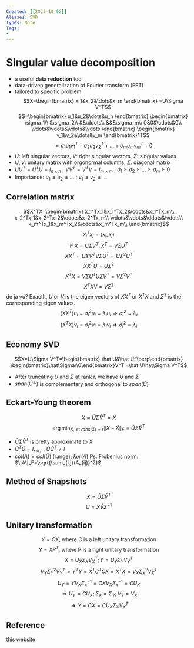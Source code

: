 ```yaml
---
Created: [[2022-10-02]]
Aliases: SVD
Types: Note
Tags: 
- 
---
```

# Singular value decomposition
- a useful **data reduction** tool
- data-driven generalization of Fourier transform (FFT)
- tailored to specific problem
$$X=\begin{bmatrix}
x_1&x_2&\dots&x_m
\end{bmatrix}
=U\Sigma V^T$$
$$=\begin{bmatrix}
u_1&u_2&\dots&u_n
\end{bmatrix}
\begin{bmatrix}
\sigma_1\\
&\sigma_2\\
&&\ddots\\
&&&\sigma_m\\
0&0&\cdots&0\\
\vdots&\vdots&\vdots&\vdots
\end{bmatrix}
\begin{bmatrix}
v_1&v_2&\dots&v_m
\end{bmatrix}^T$$
$$=\sigma_1u_1v_1^T+\sigma_2u_2v_2^T+\dots+\sigma_mu_mv_m^T+0$$
- $U$: left singular vectors, $V$: right singular vectors, $\Sigma$: singular values
- $U,V$: unitary matrix with orgonormal columns; $\Sigma$: diagonal matrix
- $UU^T=U^TU=I_{n\times n}$ ; $VV^T=V^TV=I_{m\times m}$ ; $\sigma_1\geq\sigma_2\geq\dots\geq\sigma_m\geq0$
- Importance: $u_1\geq u_2\geq\dots$ ; $v_1\geq v_2\geq\dots$

## Correlation matrix
$$X^TX=\begin{bmatrix}
x_1^Tx_1&x_1^Tx_2&\cdots&x_1^Tx_m\\
x_2^Tx_1&x_2^Tx_2&\cdots&x_2^Tx_m\\
\vdots&\vdots&\ddots&\vdots\\
x_m^Tx_1&x_m^Tx_2&\cdots&x_m^Tx_m\\
\end{bmatrix}$$
$$x_i^Tx_j=\langle x_i,x_j\rangle$$
$$\text{if }X=U\Sigma V^T,X^T=V\Sigma U^T$$
$$XX^T=U\Sigma V^TV\Sigma U^T=U\Sigma^2U^T$$
$$XX^TU=U\Sigma^2$$
$$X^TX=V\Sigma U^TU\Sigma V^T=V\Sigma^2V^T$$
$$X^TXV=V\Sigma^2$$
de ja vu? Exactlt, $U$ or $V$ is the eigen vectors of $XX^T$ or $X^TX$ and $\Sigma^2$ is the corresponding eigen values. 
$$(XX^T)u_i=\sigma_i^2u_i=\lambda_iu_i\Rightarrow\sigma_i^2=\lambda_i$$
$$(X^TX)v_i=\sigma_i^2v_i=\lambda_iv_i\Rightarrow\sigma_i^2=\lambda_i$$

## Economy SVD
$$X=U\Sigma V^T=\begin{bmatrix}
\hat U&\hat U^\perp\end{bmatrix}
\begin{bmatrix}\hat\Sigma\\0\end{bmatrix}V^T
=\hat U\hat\Sigma V^T$$
- After truncating $U$ and $\Sigma$ at rank r, we have $\hat U$ and $\hat \Sigma$
- $span(\hat U^\perp)$ is complementary and orthogonal to $span(\hat U)$

## Eckart-Young theorem
$$X\approx \tilde U\tilde \Sigma \tilde V^T=\tilde X$$
$$\arg\min_{\tilde X,\text{ st } rank(\tilde X)=r}\|X-\tilde X\|_F=\tilde U\tilde \Sigma \tilde V^T$$
- $\tilde U\tilde \Sigma\tilde V^T$ is pretty approximate to $X$
- $\tilde U^T\tilde U=I_{r\times r}$ ;  $\tilde U\tilde U^T\neq I$
- $col(A)=col(\tilde U)$ (range); $ker(A)$
Ps. Frobenius norm: $\|A\|_F=\sqrt{\sum_{i,j}(A_{ij})^2}$

## Method of Snapshots
$$X=\tilde U\tilde\Sigma \tilde V^T$$
$$U=X\tilde V\tilde\Sigma^{-1}$$

## Unitary transformation
$$Y=CX\text{, where C is a left unitary transformation}$$
$$Y=XP^T\text{, where P is a right unitary transformation}$$
$$X=U_X\Sigma_XV_X^T; Y=U_Y\Sigma_YV_Y^T$$
$$V_Y\Sigma_Y^2V_Y^T=Y^TY=X^TC^TCX=X^TX=V_X\Sigma_X^2V_X^T$$
$$U_Y=YV_X\Sigma_x^{-1}=CXV_X\Sigma_x^{-1}=CU_X$$
$$\Rightarrow U_Y=CU_X; \Sigma_X=\Sigma_Y;V_Y=V_X$$
$$\Rightarrow Y=CX=CU_X\Sigma_XV_X^T$$

## Reference
[this website](https://www.youtube.com/playlist?list=PLMrJAkhIeNNRpsRhXTMt8uJdIGz9-X_1-)
